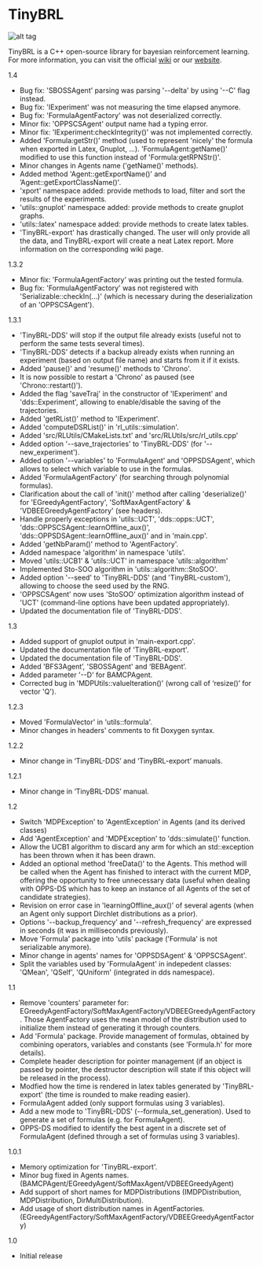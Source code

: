TinyBRL
=======
![alt tag](https://travis-ci.org/mcastron/TinyBRL.svg)

TinyBRL is a C++ open-source library for bayesian reinforcement learning. For more information, you can visit the official [wiki](http://www.montefiore.ulg.ac.be/~mcastron/tinybrl-wiki/index.php) or our [website](http://www.montefiore.ulg.ac.be/~mcastron/index.html).

1.4
 - Bug fix: 'SBOSSAgent' parsing was parsing '--delta' by using '--C' flag instead.
 - Bug fix: 'IExperiment' was not measuring the time elapsed anymore.
 - Bug fix: 'FormulaAgentFactory' was not deserialized correctly.
 - Minor fix: 'OPPSCSAgent' output name had a typing error.
 - Minor fix: 'IExperiment:checkIntegrity()' was not implemented correctly.
 - Added 'Formula:getStr()' method (used to represent 'nicely' the formula when exported in Latex, Gnuplot, ...). 'FormulaAgent:getName()' modified to use this function instead of 'Formula:getRPNStr()'.
 - Minor changes in Agents name ('getName()' methods).
 - Added method 'Agent::getExportName()' and ’Agent::getExportClassName()'.
 - 'xport' namespace added: provide methods to load, filter and sort the results of the experiments.
 - 'utils::gnuplot' namespace added: provide methods to create gnuplot graphs.
 - 'utils::latex' namespace added: provide methods to create latex tables.
 - 'TinyBRL-export' has drastically changed. The user will only provide all the data, and TinyBRL-export will create a neat Latex report. More information on the corresponding wiki page.

1.3.2
 - Minor fix: 'FormulaAgentFactory' was printing out the tested formula.
 - Bug fix: 'FormulaAgentFactory' was not registered with 'Serializable::checkIn(...)' (which is necessary during the deserialization of an 'OPPSCSAgent').

1.3.1
 - 'TinyBRL-DDS' will stop if the output file already exists (useful not to perform the same tests several times).
 - 'TinyBRL-DDS' detects if a backup already exists when running an experiment (based on output file name) and starts from it if it exists.
 - Added 'pause()' and 'resume()' methods to 'Chrono'.
 - It is now possible to restart a 'Chrono' as paused (see 'Chrono::restart()').
 - Added the flag 'saveTraj' in the constructor of 'IExperiment' and 'dds::Experiment', allowing to enable/disable the saving of the trajectories.
 - Added 'getRList()' method to 'IExperiment'.
 - Added 'computeDSRList()' in 'rl_utils::simulation'.
 - Added 'src/RLUtils/CMakeLists.txt' and 'src/RLUtils/src/rl_utils.cpp'
 - Added option '--save_trajectories' to 'TinyBRL-DDS' (for '--new_experiment').
 - Added option '--variables' to 'FormulaAgent' and 'OPPSDSAgent', which allows to select which variable to use in the formulas.
 - Added 'FormulaAgentFactory' (for searching through polynomial formulas).
 - Clarification about the call of 'init()' method after calling 'deserialize()' for 'EGreedyAgentFactory', 'SoftMaxAgentFactory' & 'VDBEEGreedyAgentFactory' (see headers).
 - Handle properly exceptions in 'utils::UCT', 'dds::opps::UCT',  'dds::OPPSCSAgent::learnOffline_aux()', 'dds::OPPSDSAgent::learnOffline_aux()' and in 'main.cpp'.
 - Added 'getNbParam()' method to 'AgentFactory'.
 - Added namespace 'algorithm' in namespace 'utils'.
 - Moved 'utils::UCB1' & 'utils::UCT' in namespace 'utils::algorithm'
 - Implemented Sto-SOO algorithm in 'utils::algorithm::StoSOO'.
 - Added option '--seed' to 'TinyBRL-DDS' (and 'TinyBRL-custom'), allowing to choose the seed used by the RNG.
 - 'OPPSCSAgent' now uses 'StoSOO' optimization algorithm instead of 'UCT' (command-line options have been updated appropriately).
 - Updated the documentation file of 'TinyBRL-DDS'.

1.3
 - Added support of gnuplot output in 'main-export.cpp'.
 - Updated the documentation file of 'TinyBRL-export'.
 - Updated the documentation file of 'TinyBRL-DDS'.
 - Added 'BFS3Agent’, 'SBOSSAgent' and ‘BEBAgent’.
 - Added parameter '--D' for BAMCPAgent.
 - Corrected bug in 'MDPUtils::valueIteration()' (wrong call of ‘resize()’ for vector 'Q').

1.2.3
 - Moved 'FormulaVector' in 'utils::formula'.
 - Minor changes in headers' comments to fit Doxygen syntax.

1.2.2
 - Minor change in ‘TinyBRL-DDS’ and ‘TinyBRL-export’ manuals.

1.2.1
 - Minor change in ‘TinyBRL-DDS’ manual.

1.2
 - Switch 'MDPException' to 'AgentException' in Agents (and its derived classes)
 - Add 'AgentException' and 'MDPException' to 'dds::simulate()' function.
 - Allow the UCB1 algorithm to discard any arm for which an std::exception has been thrown when it has been drawn.
 - Added an optional method 'freeData()' to the Agents. This method will be called when the Agent has finished to interact with the current MDP, offering the opportunity to free unnecessary data (useful when dealing with OPPS-DS which has to keep an instance of all Agents of the set of candidate strategies).
 - Revision on error case in 'learningOffline_aux()' of several agents (when an Agent only support Dirchlet distributions as a prior).
 - Options '--backup_frequency' and '--refresh_frequency' are expressed in seconds (it was in milliseconds previously).
 - Move 'Formula' package into 'utils' package ('Formula' is not serializable anymore).
 - Minor change in agents' names for 'OPPSDSAgent' & 'OPPSCSAgent'.
 - Split the variables used by 'FormulaAgent' in indepedent classes: 'QMean', 'QSelf', 'QUniform' (integrated in dds namespace).

1.1
 - Remove 'counters' parameter for:    EGreedyAgentFactory/SoftMaxAgentFactory/VDBEEGreedyAgentFactory. Those AgentFactory uses the mean model of the distribution used to initialize them instead of generating it through counters.
 - Add 'Formula' package. Provide management of formulas, obtained by combining operators, variables and constants (see 'Formula.h' for more details).
 - Complete header description for pointer management (if an object is passed by pointer, the destructor description will state if this object will be released in the process).
 - Modfied how the time is rendered in latex tables generated by 'TinyBRL-export' (the time is rounded to make reading easier).
 - FormulaAgent added (only support formulas using 3 variables).
 - Add a new mode to 'TinyBRL-DDS' (--formula_set_generation). Used to generate a set of formulas (e.g. for FormulaAgent).
 - OPPS-DS modified to identify the best agent in a discrete set of FormulaAgent (defined through a set of formulas using 3 variables).

1.0.1
 - Memory optimization for 'TinyBRL-export'.
 - Minor bug fixed in Agents names. (BAMCPAgent/EGreedyAgent/SoftMaxAgent/VDBEEGreedyAgent)
 - Add support of short names for MDPDistributions (IMDPDistribution, MDPDistribution, DirMultiDistribution).
 - Add usage of short distribution names in AgentFactories. (EGreedyAgentFactory/SoftMaxAgentFactory/VDBEEGreedyAgentFactory)

1.0
 - Initial release
